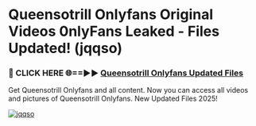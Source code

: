 # Queensotrill Onlyfans Original Videos 0nlyFans Leaked - Files Updated! (jqqso)

<h3>🔴 CLICK HERE 🌐==►► <a href="https://tinyurl.com/ehrbuxhb" rel="nofollow">Queensotrill Onlyfans Updated Files</a></h3>

Get Queensotrill Onlyfans and all content. Now you can access all videos and pictures of Queensotrill Onlyfans. New Updated Files 2025!

[![jqqso](https://i.imgur.com/lVYEuWS.gif)](https://tinyurl.com/ehrbuxhb)
